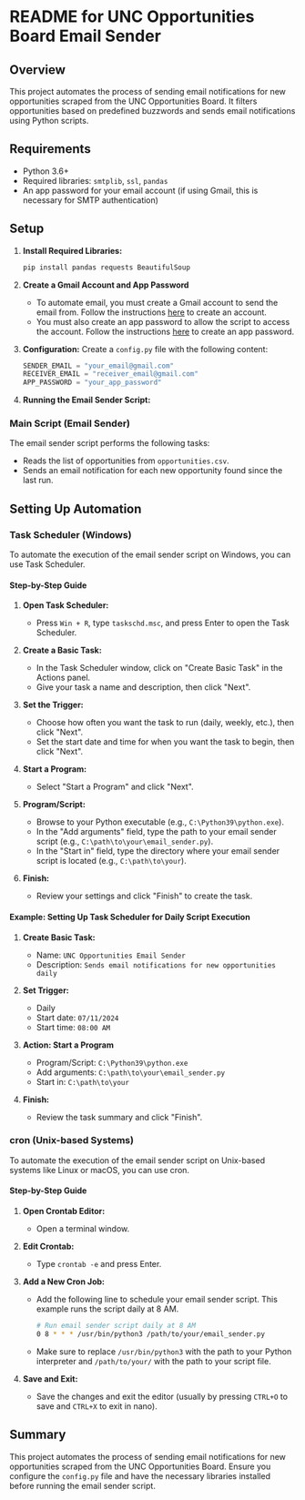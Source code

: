 # README for UNC Opportunities Board Email Sender

## Overview
This project automates the process of sending email notifications for new opportunities scraped from the UNC Opportunities Board. It filters opportunities based on predefined buzzwords and sends email notifications using Python scripts.

## Requirements
- Python 3.6+
- Required libraries: `smtplib`, `ssl`, `pandas`
- An app password for your email account (if using Gmail, this is necessary for SMTP authentication)

## Setup

1. **Install Required Libraries:**
   ```bash
   pip install pandas requests BeautifulSoup
   ```
   
2. **Create a Gmail Account and App Password**
   - To automate email, you must create a Gmail account to send the email from. Follow the instructions [here](https://support.google.com/mail/answer/56256?hl=en) to create an account.
   - You must also create an app password to allow the script to access the account. Follow the instructions [here](https://support.google.com/mail/answer/185833?hl=en) to create an app password.

4. **Configuration:**
   Create a `config.py` file with the following content:
   ```python
   SENDER_EMAIL = "your_email@gmail.com"
   RECEIVER_EMAIL = "receiver_email@gmail.com"
   APP_PASSWORD = "your_app_password"
   ```

5. **Running the Email Sender Script:**

### Main Script (Email Sender)
The email sender script performs the following tasks:
- Reads the list of opportunities from `opportunities.csv`.
- Sends an email notification for each new opportunity found since the last run.

## Setting Up Automation

### Task Scheduler (Windows)

To automate the execution of the email sender script on Windows, you can use Task Scheduler.

#### Step-by-Step Guide

1. **Open Task Scheduler:**
   - Press `Win + R`, type `taskschd.msc`, and press Enter to open the Task Scheduler.

2. **Create a Basic Task:**
   - In the Task Scheduler window, click on "Create Basic Task" in the Actions panel.
   - Give your task a name and description, then click "Next".

3. **Set the Trigger:**
   - Choose how often you want the task to run (daily, weekly, etc.), then click "Next".
   - Set the start date and time for when you want the task to begin, then click "Next".

4. **Start a Program:**
   - Select "Start a Program" and click "Next".

5. **Program/Script:**
   - Browse to your Python executable (e.g., `C:\Python39\python.exe`).
   - In the "Add arguments" field, type the path to your email sender script (e.g., `C:\path\to\your\email_sender.py`).
   - In the "Start in" field, type the directory where your email sender script is located (e.g., `C:\path\to\your`).

6. **Finish:**
   - Review your settings and click "Finish" to create the task.

#### Example: Setting Up Task Scheduler for Daily Script Execution

1. **Create Basic Task:**
   - Name: `UNC Opportunities Email Sender`
   - Description: `Sends email notifications for new opportunities daily`

2. **Set Trigger:**
   - Daily
   - Start date: `07/11/2024`
   - Start time: `08:00 AM`

3. **Action: Start a Program**
   - Program/Script: `C:\Python39\python.exe`
   - Add arguments: `C:\path\to\your\email_sender.py`
   - Start in: `C:\path\to\your`

4. **Finish:**
   - Review the task summary and click "Finish".

### cron (Unix-based Systems)

To automate the execution of the email sender script on Unix-based systems like Linux or macOS, you can use cron.

#### Step-by-Step Guide

1. **Open Crontab Editor:**
   - Open a terminal window.

2. **Edit Crontab:**
   - Type `crontab -e` and press Enter.

3. **Add a New Cron Job:**
   - Add the following line to schedule your email sender script. This example runs the script daily at 8 AM.

     ```bash
     # Run email sender script daily at 8 AM
     0 8 * * * /usr/bin/python3 /path/to/your/email_sender.py
     ```

   - Make sure to replace `/usr/bin/python3` with the path to your Python interpreter and `/path/to/your/` with the path to your script file.

4. **Save and Exit:**
   - Save the changes and exit the editor (usually by pressing `CTRL+O` to save and `CTRL+X` to exit in nano).

## Summary
This project automates the process of sending email notifications for new opportunities scraped from the UNC Opportunities Board. Ensure you configure the `config.py` file and have the necessary libraries installed before running the email sender script.
